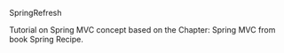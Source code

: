 SpringRefresh

Tutorial on Spring MVC concept based on the Chapter: Spring MVC from book Spring Recipe.
